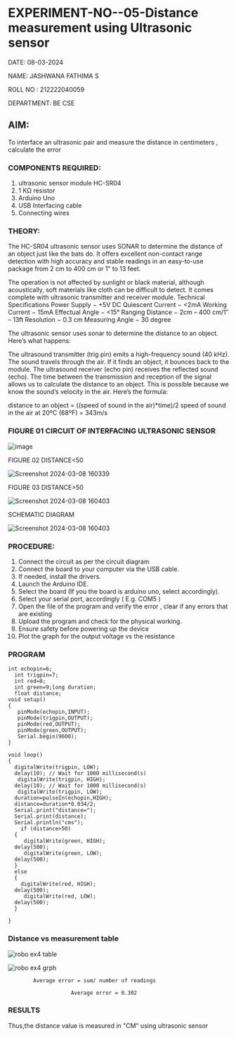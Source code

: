  # EXPERIMENT-NO--05-Distance measurement using Ultrasonic sensor
DATE: 08-03-2024

NAME: JASHWANA FATHIMA S

ROLL NO : 212222040059

DEPARTMENT: BE CSE


## AIM: 
To interface an ultrasonic pair and measure the distance in centimeters , calculate the error
 
### COMPONENTS REQUIRED:
1.	ultrasonic sensor module HC-SR04
2.	1 KΩ resistor 
3.	Arduino Uno 
4.	USB Interfacing cable 
5.	Connecting wires 


### THEORY: 
The HC-SR04 ultrasonic sensor uses SONAR to determine the distance of an object just like the bats do. It offers excellent non-contact range detection with high accuracy and stable readings in an easy-to-use package from 2 cm to 400 cm or 1” to 13 feet.

The operation is not affected by sunlight or black material, although acoustically, soft materials like cloth can be difficult to detect. It comes complete with ultrasonic transmitter and receiver module.
Technical Specifications
Power Supply − +5V DC
Quiescent Current − <2mA
Working Current − 15mA
Effectual Angle − <15°
Ranging Distance − 2cm – 400 cm/1″ – 13ft
Resolution − 0.3 cm
Measuring Angle − 30 degree

The ultrasonic sensor uses sonar to determine the distance to an object. Here’s what happens:

The ultrasound transmitter (trig pin) emits a high-frequency sound (40 kHz).
The sound travels through the air. If it finds an object, it bounces back to the module.
The ultrasound receiver (echo pin) receives the reflected sound (echo).
The time between the transmission and reception of the signal allows us to calculate the distance to an object. This is possible because we know the sound’s velocity in the air. Here’s the formula:

distance to an object = ((speed of sound in the air)*time)/2
speed of sound in the air at 20ºC (68ºF) = 343m/s

### FIGURE 01 CIRCUIT OF INTERFACING ULTRASONIC SENSOR 


![image](https://user-images.githubusercontent.com/36288975/166430594-5adb4ca9-5a42-4781-a7e6-7236b3766a85.png)

FIGURE 02 DISTANCE<50


![Screenshot 2024-03-08 160339](https://github.com/Jashwanafathima/Experiment--04-Interfacing-digital-output-with-arduino-ultrasonic-sensor/assets/119560192/b8b81ee0-6d76-4f80-b846-b804b4fc6f11)


FIGURE 03 DISTANCE>50


![Screenshot 2024-03-08 160403](https://github.com/Jashwanafathima/Experiment--04-Interfacing-digital-output-with-arduino-ultrasonic-sensor/assets/119560192/71ee9c5e-1acc-40be-b86e-de2c8a001756)


SCHEMATIC DIAGRAM



![Screenshot 2024-03-08 160403](https://github.com/Jashwanafathima/Experiment--04-Interfacing-digital-output-with-arduino-ultrasonic-sensor/assets/119560192/ce0afc4b-9b84-476e-a0ba-8db5581d024d)


### PROCEDURE:
1.	Connect the circuit as per the circuit diagram 
2.	Connect the board to your computer via the USB cable.
3.	If needed, install the drivers.
4.	Launch the Arduino IDE.
5.	Select the board (If you the board is arduino uno, select accordingly).
6.	Select your serial port, accordingly ( E.g. COM5 )
7.	Open the file of the program  and verify the error , clear if any errors that are existing 
8.	Upload the program and check for the physical working. 
9.	Ensure safety before powering up the device 
10.	Plot the graph for the output voltage vs the resistance 


### PROGRAM 

```
int echopin=6;
  int trigpin=7;
  int red=8;
  int green=9;long duration;
  float distance;
void setup()
{
   pinMode(echopin,INPUT);
   pinMode(trigpin,OUTPUT);
   pinMode(red,OUTPUT);
   pinMode(green,OUTPUT);
   Serial.begin(9600);
}

void loop()
{
  digitalWrite(trigpin, LOW);
  delay(10); // Wait for 1000 millisecond(s)
   digitalWrite(trigpin, HIGH);
  delay(10); // Wait for 1000 millisecond(s)
   digitalWrite(trigpin, LOW);
  duration=pulseIn(echopin,HIGH);
  distance=duration*0.034/2;
  Serial.print("distance=");
  Serial.print(distance);
  Serial.println("cms");
    if (distance>50)
  {
     digitalWrite(green, HIGH);
  delay(500);
     digitalWrite(green, LOW);
  delay(500);
  }
  else
  {
    digitalWrite(red, HIGH);
  delay(500);
     digitalWrite(red, LOW);
  delay(500);
  }
    
}
```




### Distance vs measurement table 

			
 ![robo ex4 table](https://github.com/Jashwanafathima/Experiment--04-Interfacing-digital-output-with-arduino-ultrasonic-sensor/assets/119560192/5964dcce-ab21-40af-bea5-fbfa1161470f)


 ![robo ex4 grph](https://github.com/Jashwanafathima/Experiment--04-Interfacing-digital-output-with-arduino-ultrasonic-sensor/assets/119560192/1b41aa66-763a-42d8-8183-c7e3000203f9)


			
			
			
			Average error = sum/ number of readings
   
                        Average error = 0.302
 








### RESULTS

Thus,the distance value is measured in "CM" using ultrasonic sensor

 
